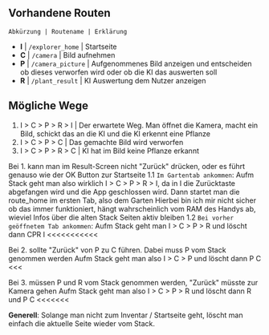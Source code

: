 ## Vorhandene Routen

`Abkürzung | Routename | Erklärung`

- **I** | `/explorer_home`           | Startseite
- **C** | `/camera`                  | Bild aufnehmen
- **P** | `/camera_picture`  | Aufgenommenes Bild anzeigen und entscheiden ob dieses verworfen wird oder ob die KI das auswerten soll
- **R** | `/plant_result`            | KI Auswertung dem Nutzer anzeigen


## Mögliche Wege
1.  I > C > P > R > I                | Der erwartete Weg. Man öffnet die Kamera, macht ein Bild, schickt das an die KI und die KI erkennt eine Pflanze
2.  I > C > P > C                    | Das gemachte Bild wird verworfen
3.  I > C > P > R > C                | KI hat im Bild keine Pflanze erkannt

Bei 1. kann man im Result-Screen nicht "Zurück" drücken, oder es führt genauso wie der OK Button zur Startseite
    1.1 `Im Gartentab ankommen`: Aufm Stack geht man also wirklich I > C > P > R > I, da in I die Zurücktaste abgefangen wird und die App geschlossen wird. 
        Dann startet man die route_home im ersten Tab, also dem Garten
        Hierbei bin ich mir nicht sicher ob das immer funktioniert, hängt wahrscheinlich vom RAM des Handys ab, wieviel Infos über die alten Stack Seiten aktiv bleiben
    1.2 `Bei vorher geöffnetem Tab ankommen`: Aufm Stack geht man I > C > P > R und löscht dann CPR
                                                                  I <<<<<<<<<<<

Bei 2. sollte "Zurück" von P zu C führen. Dabei muss P vom Stack genommen werden
    Aufm Stack geht man also I > C > P und löscht dann P
                                 C <<<

Bei 3. müssen P und R vom Stack genommen werden, "Zurück" müsste zur Kamera gehen
    Aufm Stack geht man also I > C > P > R und löscht dann R und P
                                 C <<<<<<<


**Generell**: Solange man nicht zum Inventar / Startseite geht, löscht man einfach die aktuelle Seite wieder vom Stack.
